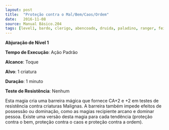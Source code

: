 ```yaml
---
layout: post
title:  "Proteção contra o Mal/Bem/Caos/Ordem"
date:   2016-11-08
source: Manual Básico.204
tags: [level1, bardo, clerigo, abencoado, druida, paladino, ranger, feiticeiro, mago,  abjuracao, padrao, toque, criatura, minuto, nenhum]
---
```


**Abjuração de Nível 1**

**Tempo de Execução**: Ação Padrão

**Alcance**: Toque

**Alvo**: 1 criatura

**Duração**: 1 minuto

**Teste de Resistência**: Nenhum

Esta magia cria uma barreira mágica que fornece CA+2 e +2 em testes de resistência contra criaturas Malignas. A barreira
também impede efeitos de possessão ou dominação, como as magias recipiente arcano e dominar pessoa.
Existe uma versão desta magia para cada tendência (proteção contra o bem, proteção contra o caos e proteção contra a ordem).
